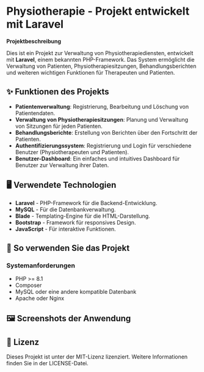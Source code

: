 # Physiotherapie - Projekt entwickelt mit Laravel

**Projektbeschreibung**

Dies ist ein Projekt zur Verwaltung von Physiotherapiediensten, entwickelt mit **Laravel**, einem bekannten PHP-Framework. Das System ermöglicht die Verwaltung von Patienten, Physiotherapiesitzungen, Behandlungsberichten und weiteren wichtigen Funktionen für Therapeuten und Patienten.

## ✨ Funktionen des Projekts

- **Patientenverwaltung**: Registrierung, Bearbeitung und Löschung von Patientendaten.
- **Verwaltung von Physiotherapiesitzungen**: Planung und Verwaltung von Sitzungen für jeden Patienten.
- **Behandlungsberichte**: Erstellung von Berichten über den Fortschritt der Patienten.
- **Authentifizierungssystem**: Registrierung und Login für verschiedene Benutzer (Physiotherapeuten und Patienten).
- **Benutzer-Dashboard**: Ein einfaches und intuitives Dashboard für Benutzer zur Verwaltung ihrer Daten.

## 🖥️ Verwendete Technologien

- **Laravel** - PHP-Framework für die Backend-Entwicklung.
- **MySQL** - Für die Datenbankverwaltung.
- **Blade** - Templating-Engine für die HTML-Darstellung.
- **Bootstrap** - Framework für responsives Design.
- **JavaScript** - Für interaktive Funktionen.

## 🚀 So verwenden Sie das Projekt

### Systemanforderungen

- PHP >= 8.1
- Composer
- MySQL oder eine andere kompatible Datenbank
- Apache oder Nginx

## 🖼️ Screenshots der Anwendung


## 📜 Lizenz
Dieses Projekt ist unter der MIT-Lizenz lizenziert. Weitere Informationen finden Sie in der LICENSE-Datei.

